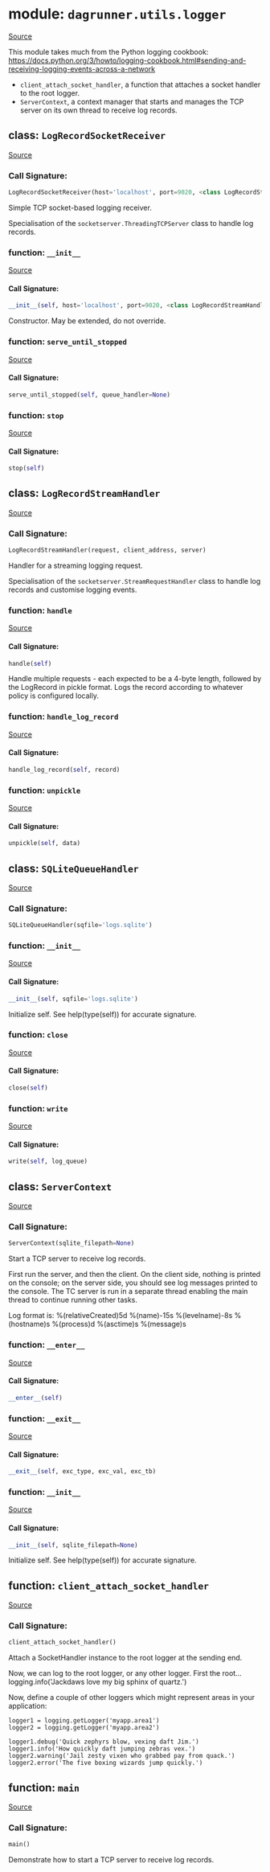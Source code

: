 # module: `dagrunner.utils.logger`

[Source](../dagrunner/utils/logger.py#L0)

This module takes much from the Python logging cookbook:
https://docs.python.org/3/howto/logging-cookbook.html#sending-and-receiving-logging-events-across-a-network

- `client_attach_socket_handler`, a function that attaches a socket handler to the root
  logger.
- `ServerContext`, a context manager that starts and manages the TCP server on its own
  thread to receive log records.

## class: `LogRecordSocketReceiver`

[Source](../dagrunner/utils/logger.py#L104)

### Call Signature:

```python
LogRecordSocketReceiver(host='localhost', port=9020, <class LogRecordStreamHandler>, log_queue=None)
```

Simple TCP socket-based logging receiver.

Specialisation of the `socketserver.ThreadingTCPServer` class to handle
log records.

### function: `__init__`

[Source](../dagrunner/utils/logger.py#L114)

#### Call Signature:

```python
__init__(self, host='localhost', port=9020, <class LogRecordStreamHandler>, log_queue=None)
```

Constructor.  May be extended, do not override.

### function: `serve_until_stopped`

[Source](../dagrunner/utils/logger.py#L127)

#### Call Signature:

```python
serve_until_stopped(self, queue_handler=None)
```

### function: `stop`

[Source](../dagrunner/utils/logger.py#L139)

#### Call Signature:

```python
stop(self)
```

## class: `LogRecordStreamHandler`

[Source](../dagrunner/utils/logger.py#L55)

### Call Signature:

```python
LogRecordStreamHandler(request, client_address, server)
```

Handler for a streaming logging request.

Specialisation of the `socketserver.StreamRequestHandler` class to handle log
records and customise logging events.

### function: `handle`

[Source](../dagrunner/utils/logger.py#L63)

#### Call Signature:

```python
handle(self)
```

Handle multiple requests - each expected to be a 4-byte length,
followed by the LogRecord in pickle format. Logs the record
according to whatever policy is configured locally.

### function: `handle_log_record`

[Source](../dagrunner/utils/logger.py#L89)

#### Call Signature:

```python
handle_log_record(self, record)
```

### function: `unpickle`

[Source](../dagrunner/utils/logger.py#L86)

#### Call Signature:

```python
unpickle(self, data)
```

## class: `SQLiteQueueHandler`

[Source](../dagrunner/utils/logger.py#L144)

### Call Signature:

```python
SQLiteQueueHandler(sqfile='logs.sqlite')
```

### function: `__init__`

[Source](../dagrunner/utils/logger.py#L145)

#### Call Signature:

```python
__init__(self, sqfile='logs.sqlite')
```

Initialize self.  See help(type(self)) for accurate signature.

### function: `close`

[Source](../dagrunner/utils/logger.py#L193)

#### Call Signature:

```python
close(self)
```

### function: `write`

[Source](../dagrunner/utils/logger.py#L170)

#### Call Signature:

```python
write(self, log_queue)
```

## class: `ServerContext`

[Source](../dagrunner/utils/logger.py#L198)

### Call Signature:

```python
ServerContext(sqlite_filepath=None)
```

Start a TCP server to receive log records.

First run the server, and then the client. On the client side, nothing is printed
on the console; on the server side, you should see log messages printed to the
console.  The TC server is run in a separate thread enabling the main thread to
continue running other tasks.

Log format is:
%(relativeCreated)5d %(name)-15s %(levelname)-8s %(hostname)s %(process)d
%(asctime)s %(message)s

### function: `__enter__`

[Source](../dagrunner/utils/logger.py#L218)

#### Call Signature:

```python
__enter__(self)
```

### function: `__exit__`

[Source](../dagrunner/utils/logger.py#L243)

#### Call Signature:

```python
__exit__(self, exc_type, exc_val, exc_tb)
```

### function: `__init__`

[Source](../dagrunner/utils/logger.py#L213)

#### Call Signature:

```python
__init__(self, sqlite_filepath=None)
```

Initialize self.  See help(type(self)) for accurate signature.

## function: `client_attach_socket_handler`

[Source](../dagrunner/utils/logger.py#L27)

### Call Signature:

```python
client_attach_socket_handler()
```

Attach a SocketHandler instance to the root logger at the sending end.

Now, we can log to the root logger, or any other logger. First the root...
    logging.info('Jackdaws love my big sphinx of quartz.')

Now, define a couple of other loggers which might represent areas in your
application:

    logger1 = logging.getLogger('myapp.area1')
    logger2 = logging.getLogger('myapp.area2')

    logger1.debug('Quick zephyrs blow, vexing daft Jim.')
    logger1.info('How quickly daft jumping zebras vex.')
    logger2.warning('Jail zesty vixen who grabbed pay from quack.')
    logger2.error('The five boxing wizards jump quickly.')

## function: `main`

[Source](../dagrunner/utils/logger.py#L248)

### Call Signature:

```python
main()
```

Demonstrate how to start a TCP server to receive log records.

